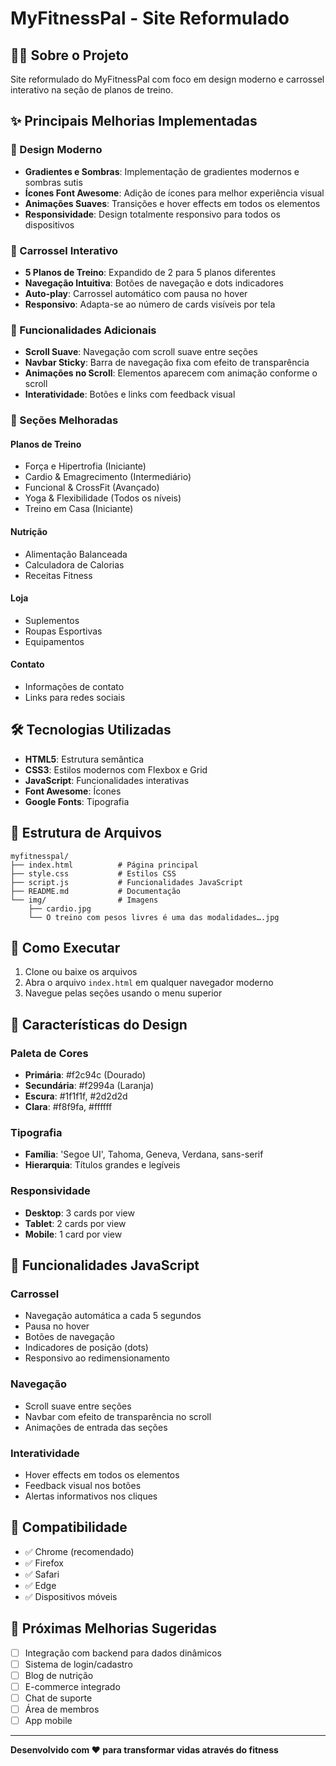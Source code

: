 # MyFitnessPal - Site Reformulado

## 🏋️‍♂️ Sobre o Projeto

Site reformulado do MyFitnessPal com foco em design moderno e carrossel interativo na seção de planos de treino.

## ✨ Principais Melhorias Implementadas

### 🎨 Design Moderno
- **Gradientes e Sombras**: Implementação de gradientes modernos e sombras sutis
- **Ícones Font Awesome**: Adição de ícones para melhor experiência visual
- **Animações Suaves**: Transições e hover effects em todos os elementos
- **Responsividade**: Design totalmente responsivo para todos os dispositivos

### 🎠 Carrossel Interativo
- **5 Planos de Treino**: Expandido de 2 para 5 planos diferentes
- **Navegação Intuitiva**: Botões de navegação e dots indicadores
- **Auto-play**: Carrossel automático com pausa no hover
- **Responsivo**: Adapta-se ao número de cards visíveis por tela

### 📱 Funcionalidades Adicionais
- **Scroll Suave**: Navegação com scroll suave entre seções
- **Navbar Sticky**: Barra de navegação fixa com efeito de transparência
- **Animações no Scroll**: Elementos aparecem com animação conforme o scroll
- **Interatividade**: Botões e links com feedback visual

### 🎯 Seções Melhoradas

#### Planos de Treino
- Força e Hipertrofia (Iniciante)
- Cardio & Emagrecimento (Intermediário)
- Funcional & CrossFit (Avançado)
- Yoga & Flexibilidade (Todos os níveis)
- Treino em Casa (Iniciante)

#### Nutrição
- Alimentação Balanceada
- Calculadora de Calorias
- Receitas Fitness

#### Loja
- Suplementos
- Roupas Esportivas
- Equipamentos

#### Contato
- Informações de contato
- Links para redes sociais

## 🛠️ Tecnologias Utilizadas

- **HTML5**: Estrutura semântica
- **CSS3**: Estilos modernos com Flexbox e Grid
- **JavaScript**: Funcionalidades interativas
- **Font Awesome**: Ícones
- **Google Fonts**: Tipografia

## 📁 Estrutura de Arquivos

```
myfitnesspal/
├── index.html          # Página principal
├── style.css           # Estilos CSS
├── script.js           # Funcionalidades JavaScript
├── README.md           # Documentação
└── img/                # Imagens
    ├── cardio.jpg
    └── O treino com pesos livres é uma das modalidades….jpg
```

## 🚀 Como Executar

1. Clone ou baixe os arquivos
2. Abra o arquivo `index.html` em qualquer navegador moderno
3. Navegue pelas seções usando o menu superior

## 🎨 Características do Design

### Paleta de Cores
- **Primária**: #f2c94c (Dourado)
- **Secundária**: #f2994a (Laranja)
- **Escura**: #1f1f1f, #2d2d2d
- **Clara**: #f8f9fa, #ffffff

### Tipografia
- **Família**: 'Segoe UI', Tahoma, Geneva, Verdana, sans-serif
- **Hierarquia**: Títulos grandes e legíveis

### Responsividade
- **Desktop**: 3 cards por view
- **Tablet**: 2 cards por view
- **Mobile**: 1 card por view

## 🔧 Funcionalidades JavaScript

### Carrossel
- Navegação automática a cada 5 segundos
- Pausa no hover
- Botões de navegação
- Indicadores de posição (dots)
- Responsivo ao redimensionamento

### Navegação
- Scroll suave entre seções
- Navbar com efeito de transparência no scroll
- Animações de entrada das seções

### Interatividade
- Hover effects em todos os elementos
- Feedback visual nos botões
- Alertas informativos nos cliques

## 📱 Compatibilidade

- ✅ Chrome (recomendado)
- ✅ Firefox
- ✅ Safari
- ✅ Edge
- ✅ Dispositivos móveis

## 🎯 Próximas Melhorias Sugeridas

- [ ] Integração com backend para dados dinâmicos
- [ ] Sistema de login/cadastro
- [ ] Blog de nutrição
- [ ] E-commerce integrado
- [ ] Chat de suporte
- [ ] Área de membros
- [ ] App mobile

---

**Desenvolvido com ❤️ para transformar vidas através do fitness** 